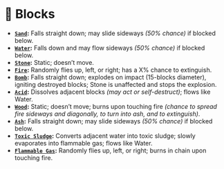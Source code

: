 # 🎲 Blocks
- **[`Sand`](https://github.com/flmarsou/OpenGL_Sandbox/blob/main/src/block/SandBlock.cpp):** Falls straight down; may slide sideways *(50% chance)* if blocked below.
- **[`Water`](https://github.com/flmarsou/OpenGL_Sandbox/blob/main/src/block/WaterBlock.cpp):** Falls down and may flow sideways *(50% chance)* if blocked below.
- **[`Stone`](https://github.com/flmarsou/OpenGL_Sandbox/blob/main/src/block/StoneBlock.cpp):** Static; doesn’t move.
- **[`Fire`](https://github.com/flmarsou/OpenGL_Sandbox/blob/main/src/block/FireBlock.cpp):** Randomly flies up, left, or right; has a X% chance to extinguish.
- **[`Bomb`](https://github.com/flmarsou/OpenGL_Sandbox/blob/main/src/block/BombBlock.cpp):** Falls straight down; explodes on impact (15-blocks diameter), igniting destroyed blocks; Stone is unaffected and stops the explosion.
- **[`Acid`](https://github.com/flmarsou/OpenGL_Sandbox/blob/main/src/block/AcidBlock.cpp):** Dissolves adjacent blocks *(may act or self-destruct)*; flows like Water.
- **[`Wood`](https://github.com/flmarsou/OpenGL_Sandbox/blob/main/src/block/WoodBlock.cpp):** Static; doesn’t move; burns upon touching fire *(chance to spread fire sideways and diagonally, to turn into ash, and to extinguish)*.
- **[`Ash`](https://github.com/flmarsou/OpenGL_Sandbox/blob/main/src/block/AshBlock.cpp):** Falls straight down; may slide sideways *(50% chance)* if blocked below.
- **[`Toxic Sludge`](https://github.com/flmarsou/OpenGL_Sandbox/blob/main/src/block/ToxicSludgeBlock.cpp):** Converts adjacent water into toxic sludge; slowly evaporates into flammable gas; flows like Water.
- **[`Flammable Gas`](https://github.com/flmarsou/OpenGL_Sandbox/blob/main/src/block/FlammableGasBlock.cpp):** Randomly flies up, left, or right; burns in chain upon touching fire.
